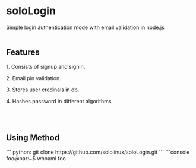 # soloLogin
Simple login authentication mode with email validation in node.js
<br/><br/>
<div id="intro">
  <h2>Features</h2>
  <p>1. Consists of signup and signin.</p>
  <p>2. Email pin validation.</p>
  <p>3. Stores user credinals in db.</p>
  <p>4. Hashes password in different algorithms.</p>
</div>

<br/><br/>

<div>
  <h2>Using Method</h2>
</div>
``` python:
  git clone https://github.com/sololinux/soloLogin.git 
```
```console
foo@bar:~$ whoami
foo

